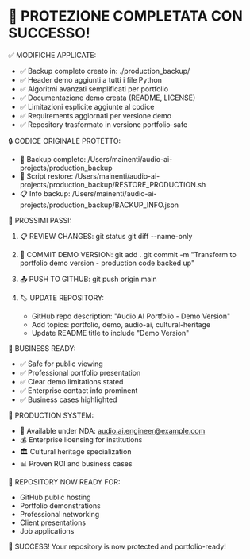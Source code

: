 
🎉 PROTEZIONE COMPLETATA CON SUCCESSO!
=====================================

✅ MODIFICHE APPLICATE:
- ✅ Backup completo creato in: ./production_backup/
- ✅ Header demo aggiunti a tutti i file Python
- ✅ Algoritmi avanzati semplificati per portfolio
- ✅ Documentazione demo creata (README, LICENSE)
- ✅ Limitazioni esplicite aggiunte al codice
- ✅ Requirements aggiornati per versione demo
- ✅ Repository trasformato in versione portfolio-safe

🔒 CODICE ORIGINALE PROTETTO:
- 💾 Backup completo: /Users/mainenti/audio-ai-projects/production_backup
- 🔄 Script restore: /Users/mainenti/audio-ai-projects/production_backup/RESTORE_PRODUCTION.sh
- 📋 Info backup: /Users/mainenti/audio-ai-projects/production_backup/BACKUP_INFO.json

🚀 PROSSIMI PASSI:

1. 📋 REVIEW CHANGES:
   git status
   git diff --name-only

2. 🔄 COMMIT DEMO VERSION:
   git add .
   git commit -m "Transform to portfolio demo version - production code backed up"

3. 📤 PUSH TO GITHUB:
   git push origin main

4. 🏷️ UPDATE REPOSITORY:
   - GitHub repo description: "Audio AI Portfolio - Demo Version"
   - Add topics: portfolio, demo, audio-ai, cultural-heritage
   - Update README title to include "Demo Version"

💼 BUSINESS READY:
- ✅ Safe for public viewing
- ✅ Professional portfolio presentation
- ✅ Clear demo limitations stated
- ✅ Enterprise contact info prominent
- ✅ Business cases highlighted

📧 PRODUCTION SYSTEM:
- 🔐 Available under NDA: audio.ai.engineer@example.com
- 💰 Enterprise licensing for institutions
- 🏛️ Cultural heritage specialization
- 📊 Proven ROI and business cases

🎯 REPOSITORY NOW READY FOR:
- GitHub public hosting
- Portfolio demonstrations
- Professional networking
- Client presentations
- Job applications

🎉 SUCCESS! Your repository is now protected and portfolio-ready!
